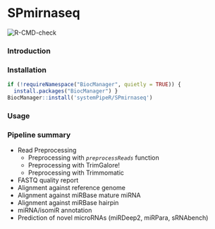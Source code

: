 # SPmirnaseq

<!-- badges: start -->
![R-CMD-check](https://github.com/systemPipeR/SPmirnaseq/workflows/R-CMD-check/badge.svg)
<!-- badges: end -->

### Introduction

### Installation
```r
if (!requireNamespace("BiocManager", quietly = TRUE)) {
  install.packages("BiocManager") }
BiocManager::install('systemPipeR/SPmirnaseq')
```

### Usage

### Pipeline summary

- Read Preprocessing
  - Preprocessing with _`preprocessReads`_ function
  - Preprocessing with TrimGalore!
  - Preprocessing with Trimmomatic
- FASTQ quality report
-  Alignment against reference genome 
- Alignment against miRBase mature miRNA
- Alignment against miRBase hairpin
- miRNA/isomiR annotation 
- Prediction of novel microRNAs (miRDeep2, miRPara, sRNAbench)

